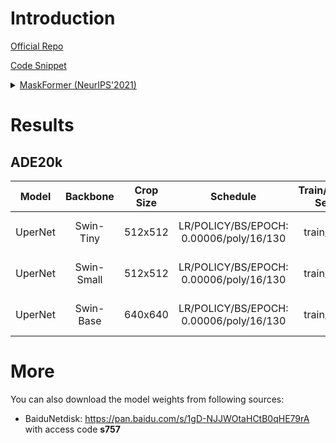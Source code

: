 # Introduction

<a href="https://github.com/facebookresearch/MaskFormer">Official Repo</a>

<a href="https://github.com/SegmentationBLWX/sssegmentation/tree/main/ssseg/modules/models/maskformer">Code Snippet</a>

<details>
<summary align="left"><a href="https://arxiv.org/pdf/2107.06278.pdf">MaskFormer (NeurIPS'2021)</a></summary>

```latex
@inproceedings{cheng2021per,
    title={Per-pixel classification is not all you need for semantic segmentation},
    author={Cheng, Bowen and Schwing, Alex and Kirillov, Alexander},
    booktitle={Thirty-Fifth Conference on Neural Information Processing Systems},
    year={2021}
}
```

</details>


# Results

## ADE20k
| Model         | Backbone    | Crop Size  | Schedule                                | Train/Eval Set  | mIoU   | Download                                                                                                                                                                                                                                                                                                                                                                                                |
| :-:           | :-:         | :-:        | :-:                                     | :-:             | :-:    | :-:                                                                                                                                                                                                                                                                                                                                                                                                     |
| UperNet       | Swin-Tiny   | 512x512    | LR/POLICY/BS/EPOCH: 0.00006/poly/16/130 | train/val       | 47.31% | [cfg](https://raw.githubusercontent.com/SegmentationBLWX/sssegmentation/main/ssseg/cfgs/upernet/cfgs_ade20k_swintiny.py) &#124; [model](https://github.com/SegmentationBLWX/modelstore/releases/download/ssseg_maskformer/maskformer_swintiny_ade20k_train.pth) &#124; [log](https://github.com/SegmentationBLWX/modelstore/releases/download/ssseg_maskformer/maskformer_swintiny_ade20k_train.log)    |
| UperNet       | Swin-Small  | 512x512    | LR/POLICY/BS/EPOCH: 0.00006/poly/16/130 | train/val       | 49.91% | [cfg](https://raw.githubusercontent.com/SegmentationBLWX/sssegmentation/main/ssseg/cfgs/upernet/cfgs_ade20k_swinsmall.py) &#124; [model](https://github.com/SegmentationBLWX/modelstore/releases/download/ssseg_maskformer/maskformer_swinsmall_ade20k_train.pth) &#124; [log](https://github.com/SegmentationBLWX/modelstore/releases/download/ssseg_maskformer/maskformer_swinsmall_ade20k_train.log) |
| UperNet       | Swin-Base   | 640x640    | LR/POLICY/BS/EPOCH: 0.00006/poly/16/130 | train/val       | 53.22% | [cfg](https://raw.githubusercontent.com/SegmentationBLWX/sssegmentation/main/ssseg/cfgs/upernet/cfgs_ade20k_swinbase.py) &#124; [model](https://github.com/SegmentationBLWX/modelstore/releases/download/ssseg_maskformer/maskformer_swinbase_ade20k_train.pth) &#124; [log](https://github.com/SegmentationBLWX/modelstore/releases/download/ssseg_maskformer/maskformer_swinbase_ade20k_train.log)    |


# More
You can also download the model weights from following sources:
- BaiduNetdisk: https://pan.baidu.com/s/1gD-NJJWOtaHCtB0qHE79rA with access code **s757**